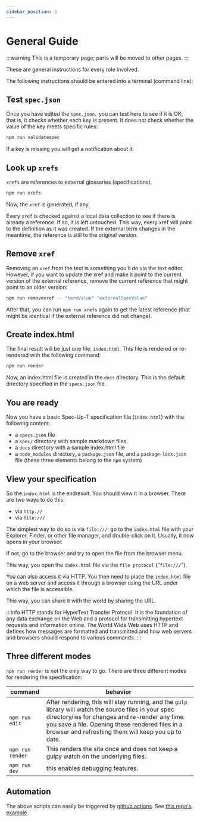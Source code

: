```yaml
---
sidebar_position: 3
---
```


# General Guide

:::warning
This is a temporary page; parts will be moved to other pages.
:::

These are general instructions for every role involved.

The following instructions should be entered into a terminal (command line):

## Test `spec.json`

Once you have edited the `spec.json,` you can test here to see if it is OK; that is, it checks whether each key is present. It does not check whether the value of the key meets specific rules:

```bash
npm run validatespec
```

If a key is missing you will get a notification about it.



## Look up `xrefs`

`xrefs` are references to external glossaries (specifications).

```bash
npm run xrefs
```

Now, the `xref` is generated, if any.

Every `xref` is checked against a local data collection to see if there is already a reference. If so, it is left untouched. This way, every xref will point to the definition as it was created. If the external term changes in the meantime, the reference is still to the original version.

## Remove `xref`

Removing an `xref` from the text is something you'll do via the text editor. However, if you want to update the xref and make it point to the current version of the external reference, remove the current reference that might point to an older version:

```bash
npm run removexref -- "termValue" "externalSpecValue"
```

After that, you can run `npm run xrefs` again to get the latest reference (that might be identical if the external reference did not change).




## Create index.html

The final result will be just one file: `index.html`. This file is rendered or re-rendered with the following command:

```bash
npm run render
```

Now, an index.html file is created in the `docs` directory. This is the default directory specified in the `specs.json` file.

## You are ready

Now you have a basic Spec-Up-T specification file (`index.html`) with the following content:

- a `specs.json` file
- a `spec/` directory with sample markdown files
- a `docs` directory with a sample index.html file
- a `node_modules` directory, a `package.json` file, and a `package-lock.json` file (these three elements belong to the `npm` system)

## View your specification

So the `index.html` is the endresult. You should view it in a browser. There are two ways to do this:

- via `http://`
- via `file:///`

The simplest way to do so is via `file:///`: go to the `index.html` file with your Explorer, Finder, or other file manager, and double-click on it. Usually, it now opens in your browser.

If not, go to the browser and try to open the file from the browser menu.

This way, you open the `index.html` file via the `file protocol` (“`file:///`”).

You can also access it via HTTP. You then need to place the `index.html` file on a web server and access it through a browser using the URL under which the file is accessible.

This way, you can share it with the world by sharing the URL.

:::info
HTTP stands for HyperText Transfer Protocol. It is the foundation of any data exchange on the Web and a protocol for transmitting hypertext requests and information online. The World Wide Web uses HTTP and defines how messages are formatted and transmitted and how web servers and browsers should respond to various commands.
:::

## Three different modes

`npm run render` is not the only way to go. There are three different modes for rendering the specification:

|command|behavior|
|---|---|
|`npm run edit`| After rendering, this will stay running, and the `gulp` library will watch the source files in your spec directory/ies for changes and re-render any time you save a file. Opening these rendered files in a browser and refreshing them will keep you up to date.|
|`npm run render`| This renders the site once and does not keep a gulpy watch on the underlying files.|
|`npm run dev`|this enables debugging features.|

## Automation

The above scripts can easily be triggered by [github actions](../glossary#github-actions).  See [this repo's example](https://github.com/decentralized-identity/spec-up/blob/master/.github/workflows/render-specs.yml)